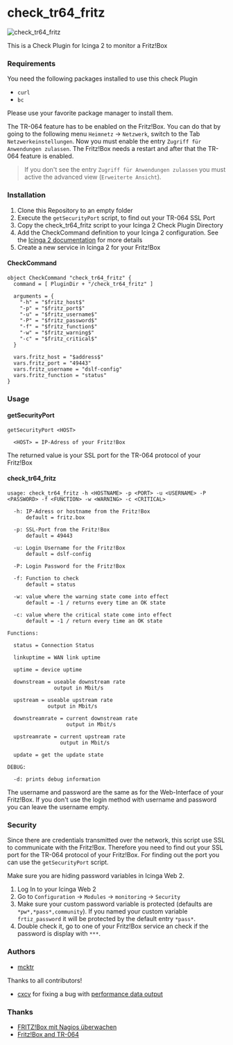 # check_tr64_fritz

![check_tr64_fritz](https://raw.githubusercontent.com/mcktr/check_tr64_fritz/master/doc/github_doc_fritzbox_services.png)

This is a Check Plugin for Icinga 2 to monitor a Fritz!Box

### Requirements

You need the following packages installed to use this check Plugin

- `curl`
- `bc`

Please use your favorite package manager to install them.

The TR-064 feature has to be enabled on the Fritz!Box. You can do that by going to the following menu `Heimnetz` -> `Netzwerk`, switch to the Tab `Netzwerkeinstellungen`. Now you must enable the entry `Zugriff für Anwendungen zulassen`. The Fritz!Box needs a restart and after that the TR-064 feature is enabled.

> If you don't see the entry `Zugriff für Anwendungen zulassen` you must active
> the advanced view (`Erweiterte Ansicht`).

### Installation

1. Clone this Repository to an empty folder
2. Execute the `getSecurityPort` script, to find out your TR-064 SSL Port
3. Copy the check_tr64_fritz script to your Icinga 2 Check Plugin Directory
4. Add the CheckCommand definition to your Icinga 2 configuration. See the [Icinga 2 documentation](https://www.icinga.com/docs/icinga2/latest/doc/09-object-types/#checkcommand) for more details
5. Create a new service in Icinga 2 for your Fritz!Box

#### CheckCommand

```
object CheckCommand "check_tr64_fritz" {
  command = [ PluginDir + "/check_tr64_fritz" ]

  arguments = {
    "-h" = "$fritz_host$"
    "-p" = "$fritz_port$"
    "-u" = "$fritz_username$"
    "-P" = "$fritz_password$"
    "-f" = "$fritz_function$"
    "-w" = "$fritz_warning$"
    "-c" = "$fritz_critical$"
  }

  vars.fritz_host = "$address$"
  vars.fritz_port = "49443"
  vars.fritz_username = "dslf-config"
  vars.fritz_function = "status"
}
```

### Usage

#### getSecurityPort

```
getSecurityPort <HOST>

  <HOST> = IP-Adress of your Fritz!Box
```

The returned value is your SSL port for the TR-064 protocol of your Fritz!Box

#### check_tr64_fritz

```
usage: check_tr64_fritz -h <HOSTNAME> -p <PORT> -u <USERNAME> -P <PASSWORD> -f <FUNCTION> -w <WARNING> -c <CRITICAL>

  -h: IP-Adress or hostname from the Fritz!Box
      default = fritz.box

  -p: SSL-Port from the Fritz!Box
      default = 49443

  -u: Login Username for the Fritz!Box
      default = dslf-config

  -P: Login Password for the Fritz!Box

  -f: Function to check
      default = status

  -w: value where the warning state come into effect
      default = -1 / returns every time an OK state

  -c: value where the critical state come into effect
      default = -1 / return every time an OK state

Functions:

  status = Connection Status

  linkuptime = WAN link uptime

  uptime = device uptime

  downstream = useable downstream rate
               output in Mbit/s

  upstream = useable upstream rate
             output in Mbit/s

  downstreamrate = current downstream rate
                   output in Mbit/s

  upstreamrate = current upstream rate
                 output in Mbit/s

  update = get the update state

DEBUG:

  -d: prints debug information
```

The username and password are the same as for the Web-Interface of your Fritz!Box. If you don't use the login method with username and password you can leave the username empty.

### Security

Since there are credentials transmitted over the network, this script use SSL to communicate with the Fritz!Box. Therefore you need to find out your SSL port for the TR-064 protocol of your Fritz!Box. For finding out the port you can use the `getSecurityPort` script.

Make sure you are hiding password variables in Icinga Web 2.

1. Log In to your Icinga Web 2
2. Go to `Configuration` -> `Modules` -> `monitoring` -> `Security`
3. Make sure your custom password variable is protected (defaults are `*pw*,*pass*,community`). If you named your custom variable `frtiz_password` it will be protected by the default entry `*pass*`.
4. Double check it, go  to one of your Fritz!Box service an check if the password is display with ``***``.

### Authors

- [mcktr](https://github.com/mcktr)

Thanks to all contributors!

- [cxcv](https://github.com/cxcv) for fixing a bug with [performance data output](https://github.com/mcktr/check_tr64_fritz/pull/23)

### Thanks

- [FRITZ!Box mit Nagios überwachen](http://blog.gmeiners.net/2013/09/fritzbox-mit-nagios-uberwachen.html)
- [Fritz!Box and TR-064](http://heise.de/-2550500)

